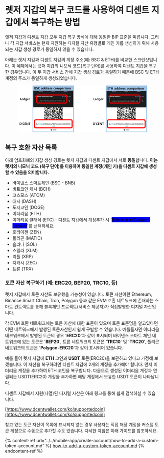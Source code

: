 # 렛저 지갑의 복구 코드를 사용하여 디센트 지갑에서 복구하는 방법

렛저 지갑과 디센트 지갑 모두 지갑 복구 방식에 대해 동일한 BIP 표준을 따릅니다. 그러나 각 지갑 서비스는 현재 지원하는 디지털 자산 유형별로 개인 키를 생성하기 위해 사용되는 지갑 생성 경로가 동일하지 않을 수 있습니다.

아래는 렛저 지갑과 디센트 지갑의 계정 주소(예: BSC & ETH)를 비교한 스크린샷입니다. 이 예제에서는 렛저 지갑의 니모닉 코드(복구 단어)를 사용하여 디센트 지갑을 복구한  경우입니다. 이 두 지갑 서비스 간에 지갑 생성 경로가 동일하기 때문에 BSC 및 ETH 계정의 주소가 동일하게 생성되었습니다.

<figure><img src="../../.gitbook/assets/그림2 (1) (2).png" alt=""><figcaption></figcaption></figure>

## 복구 호환 자산 목록&#x20;

아래 암호화폐의 지갑 생성 경로는 렛저 지갑과 디센트 지갑에서 서로 **동일**합니다. **이는 렛저의 니모닉 코드 (복구 단어)를 이용하여 동일한 계정(개인 키)을 디센트 지갑에 생성할 수 있음을 의미합니다.**&#x20;

* 바이낸스 스마트체인 (BSC - BNB)
* 비트코인 캐시 (BCH)&#x20;
* 코스모스 (ATOM)&#x20;
* 대시 (DASH)&#x20;
* 도지코인 (DOGE)&#x20;
* 이더리움 (ETH)&#x20;
* 이더리움 클래식 (ETC) - 디센트 지갑에서 계정추가 시 '<mark style="background-color:blue;">Ethereum Classic - Legacy</mark>'를 선택하세요.&#x20;
* 호라이젠 (ZEN)&#x20;
* 폴리곤 (MATIC)&#x20;
* 솔라나 (SOL)&#x20;
* 스텔라 (XLM)&#x20;
* 리플 (XRP)&#x20;
* 지캐시 (ZEC)&#x20;
* 트론 (TRX)

### 토큰 자산 복구하기 (예: ERC20, BEP20, TRC10, 등)

렛저 지갑에서 토큰 자산도 보유했을 가능성이 있습니다. 토큰 자산이란 Ethereum, Binance Smart Chain, Tron, Polygon 등과 같은 EVM 호환 네트워크에 존재하는 스마트 컨트랙트를 통해 블록체인 프로젝트(서비스 제공자)가 직접발행한 디지털 자산입니다.

각 EVM 호환 네트워크에는 토큰 자산에 대한 표준이 있으며 토큰 표준명을 알고있다면 어떤 네트워크에서 발행된 토큰자산인지 쉽게 구별할 수 있습니다. 예를들자면 이더리움 네크워크에서 발행된 토큰의 경우 '**ERC20**'과 같이 표시되며 바이낸스 스마트 체인 네트워크에 있는 토큰은 '**BEP20**', 트론 네트워크의 토큰은 '**TRC10**' 및 '**TRC20**', 폴리곤 네트워크의 토큰은 '**Polygon-ERC20**'과 같이 표시되어 있습니다.

예를 들어 렛저 지갑에 **ETH** 코인과 **USDT** 토큰(ERC20)을 보관하고 있다고 가정해 보겠습니다. 이 자산을 복구하려면 디센트 지갑에 2개의 계정을 추가해야 합니다. 먼저 이더리움 계정을 추가하여 ETH 코인을 복구합니다. 다음으로 생성된 이더리움 계정과 연결되는 USDT(ERC20) 계정을 추가하면 해당 계정에서 보유한 USDT 토큰이 나타납니다. &#x20;

디센트 지갑에서 지원(나열)된 디지털 자산은 아래 링크를 통해 쉽게 검색하실 수 있습니다.

[https://www.dcentwallet.com/ko/supportedcoin](https://www.dcentwallet.com/ko/supportedcoin)

찾고 있는 토큰 자산이 목록에 표시되지 않는 경우 사용자는 직접 해당 계정을 커스텀 토큰 계정으로 수동으로 추가할 수도 있습니다. 자세한 지침은 아래 가이드를 참조하세요.

{% content-ref url="../../mobile-app/create-account/how-to-add-a-custom-token-account.md" %}
[how-to-add-a-custom-token-account.md](../../mobile-app/create-account/how-to-add-a-custom-token-account.md)
{% endcontent-ref %}
